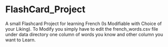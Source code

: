 # FlashCard_Project
A small Flashcard Project for learning French (Is Modifiable with Choice of your Liking). 
To Modify you simply have to edit the french_words.csv file under data directory one column of words you know and other column you want to Learn.

